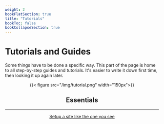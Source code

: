 ```yaml
---
weight: 2
bookFlatSection: true
title: "Tutorials"
bookToc: false
bookCollapseSection: true
---
```


# Tutorials and Guides

Some things have to be done a specific way. This part of the page is home to all step-by-step guides and tutorials. It's easier to write it down first time, then looking it up again later.

<div align="center">

{{< figure src="/img/tutorial.png" width="150px">}}

## Essentials

---

[Setup a site like the one you see](/docs/tutorials/setup_blog.md)

</div>
